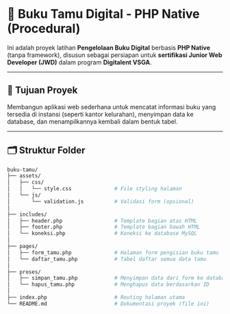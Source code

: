 # 📘 Buku Tamu Digital - PHP Native (Procedural)

Ini adalah proyek latihan **Pengelolaan Buku Digital** berbasis **PHP Native** (tanpa framework), disusun sebagai persiapan untuk **sertifikasi Junior Web Developer (JWD)** dalam program **Digitalent VSGA**.

---

## 🎯 Tujuan Proyek

Membangun aplikasi web sederhana untuk mencatat informasi buku yang tersedia di instansi (seperti kantor kelurahan), menyimpan data ke database, dan menampilkannya kembali dalam bentuk tabel.

---

## 🗂️ Struktur Folder

```bash
buku-tamu/
├── assets/
│   ├── css/
│   │   └── style.css              # File styling halaman
│   └── js/
│       └── validation.js          # Validasi form (opsional)
│
├── includes/
│   ├── header.php                 # Template bagian atas HTML
│   ├── footer.php                 # Template bagian bawah HTML
│   └── koneksi.php                # Koneksi ke database MySQL
│
├── pages/
│   ├── form_tamu.php              # Halaman form pengisian buku tamu
│   └── daftar_tamu.php            # Tabel daftar semua data tamu
│
├── proses/
│   ├── simpan_tamu.php            # Menyimpan data dari form ke database
│   └── hapus_tamu.php             # Menghapus data berdasarkan ID
│
├── index.php                      # Routing halaman utama
└── README.md                      # Dokumentasi proyek (file ini)
